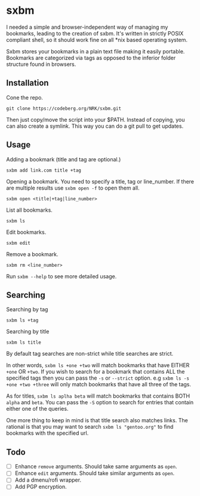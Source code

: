 # sxbm
I needed a simple and browser-independent way of managing my bookmarks, leading to the creation of sxbm.
It's written in strictly POSIX compliant shell, so it should work fine on all \*nix based operating system.

Sxbm stores your bookmarks in a plain text file making it easily portable.
Bookmarks are categorized via tags as opposed to the inferior folder structure found in browsers.

## Installation
Cone the repo.

```
git clone https://codeberg.org/NRK/sxbm.git
```

Then just copy/move the script into your $PATH.
Instead of copying, you can also create a symlink. This way you can do a git pull to get updates.

## Usage
Adding a bookmark (title and tag are optional.)
```
sxbm add link.com title +tag
```

Opening a bookmark. You need to specify a title, tag or line\_number.
If there are multiple results use `sxbm open -f` to open them all.
```
sxbm open <title|+tag|line_number>
```

List all bookmarks.
```
sxbm ls
```

Edit bookmarks.
```
sxbm edit
```

Remove a bookmark.
```
sxbm rm <line_number>
```

Run `sxbm --help` to see more detailed usage.

## Searching

Searching by tag
```
sxbm ls +tag
```

Searching by title
```
sxbm ls title
```

By default tag searches are non-strict while title searches are strict.

In other words, `sxbm ls +one +two` will match bookmarks that have EITHER
`+one` OR `+two`. If you wish to search for a bookmark that contains ALL the
specified tags then you can pass the `-s` or `--strict` option.
e.g `sxbm ls -s +one +two +three` will only match bookmarks that have all three
of the tags.

As for titles, `sxbm ls aplha beta` will match bookmarks that contains BOTH
`alpha` and `beta`. You can pass the `-S` option to search for entries that
contain either one of the queries.

One more thing to keep in mind is that title search also matches links. The
rational is that you may want to search `sxbm ls "gentoo.org"` to find
bookmarks with the specified url.

## Todo

- [ ] Enhance `remove` arguments. Should take same arguments as `open`.
- [ ] Enhance `edit` arguments. Should take similar arguments as `open`.
- [ ] Add a dmenu/rofi wrapper.
- [ ] Add PGP encryption.
